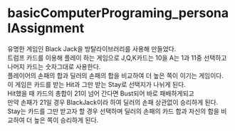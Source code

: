 # basicComputerPrograming_personalAssignment
유명한 게임인 Black Jack을 방탈라이브러리를 사용해 만들었다.   
트럼프 카드를 이용해 플레이 하는 게임으로 J,Q,K카드는 10을 A는 1과 11중 선택하고 나머지 카드는 숫자그대로 사용한다.     
플레이어의 손패의 합과 딜러의 손패의 합을 비교하여 더 높은 쪽이 이기는 게임이다.    
이 게임은 카드를 받는 Hit과 그만 받는 Stay로 선택지가 나뉘게 된다.    
Hit했을 때 카드의 총합이 21이 넘어 간다면 Bust되어 바로 패배하게되고    
만약 손패가 21일 경우 BlackJack이라 하여 딜러의 손패 상관없이 승리하게 된다.   
Stay는 카드를 그만 받고자 할 경우 선택하며 딜러의 손패의 카드 합과 자신의 합을 비교하여 더 높은 쪽이 승리하게 된다.   
